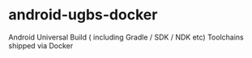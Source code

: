 # android-ugbs-docker
Android Universal Build ( including Gradle / SDK / NDK etc) Toolchains shipped via Docker
